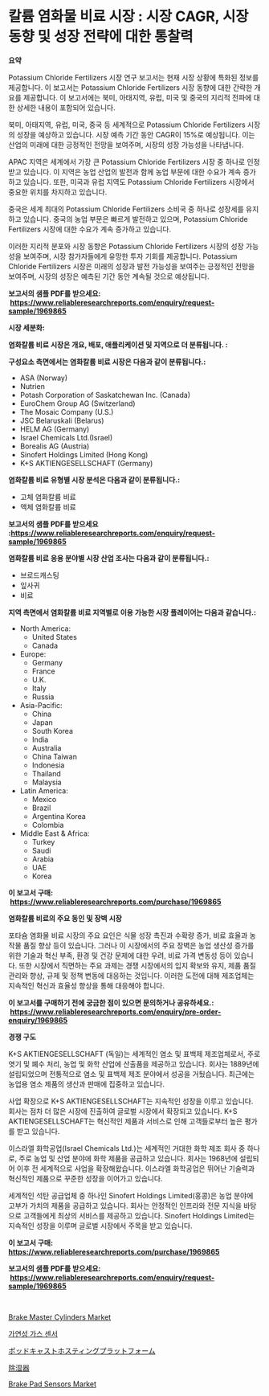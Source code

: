 <p><h1>칼륨 염화물 비료 시장 : 시장 CAGR, 시장 동향 및 성장 전략에 대한 통찰력</h1></p><p><strong>요약</strong></p>
<p><p>Potassium Chloride Fertilizers 시장 연구 보고서는 현재 시장 상황에 특화된 정보를 제공합니다. 이 보고서는 Potassium Chloride Fertilizers 시장 동향에 대한 간략한 개요를 제공합니다. 이 보고서에는 북미, 아태지역, 유럽, 미국 및 중국의 지리적 전파에 대한 상세한 내용이 포함되어 있습니다. </p><p>북미, 아태지역, 유럽, 미국, 중국 등 세계적으로 Potassium Chloride Fertilizers 시장의 성장을 예상하고 있습니다. 시장 예측 기간 동안 CAGR이 15%로 예상됩니다. 이는 산업의 미래에 대한 긍정적인 전망을 보여주며, 시장의 성장 가능성을 나타냅니다.</p><p>APAC 지역은 세계에서 가장 큰 Potassium Chloride Fertilizers 시장 중 하나로 인정받고 있습니다. 이 지역은 농업 산업의 발전과 함께 농업 부문에 대한 수요가 계속 증가하고 있습니다. 또한, 미국과 유럽 지역도 Potassium Chloride Fertilizers 시장에서 중요한 위치를 차지하고 있습니다. </p><p>중국은 세계 최대의 Potassium Chloride Fertilizers 소비국 중 하나로 성장세를 유지하고 있습니다. 중국의 농업 부문은 빠르게 발전하고 있으며, Potassium Chloride Fertilizers 시장에 대한 수요가 계속 증가하고 있습니다.</p><p>이러한 지리적 분포와 시장 동향은 Potassium Chloride Fertilizers 시장의 성장 가능성을 보여주며, 시장 참가자들에게 유망한 투자 기회를 제공합니다. Potassium Chloride Fertilizers 시장은 미래의 성장과 발전 가능성을 보여주는 긍정적인 전망을 보여주며, 시장의 성장은 예측된 기간 동안 계속될 것으로 예상됩니다.</p></p>
<p><strong>보고서의 샘플 PDF를 받으세요: &nbsp;<a href="https://www.reliableresearchreports.com/enquiry/request-sample/1969865">https://www.reliableresearchreports.com/enquiry/request-sample/1969865</a></strong></p>
<p><strong>시장 세분화:</strong></p>
<p><strong> 염화칼륨 비료 시장은 개요, 배포, 애플리케이션 및 지역으로 더 분류됩니다. :</strong></p>
<p><strong>구성요소 측면에서는 염화칼륨 비료 시장은 다음과 같이 분류됩니다.:</strong></p>
<p><ul><li>ASA (Norway)</li><li>Nutrien</li><li>Potash Corporation of Saskatchewan Inc. (Canada)</li><li>EuroChem Group AG (Switzerland)</li><li>The Mosaic Company (U.S.)</li><li>JSC Belaruskali (Belarus)</li><li>HELM AG (Germany)</li><li>Israel Chemicals Ltd.(Israel)</li><li>Borealis AG (Austria)</li><li>Sinofert Holdings Limited (Hong Kong)</li><li>K+S AKTIENGESELLSCHAFT (Germany)</li></ul></p>
<p><strong> 염화칼륨 비료 유형별 시장 분석은 다음과 같이 분류됩니다.:</strong></p>
<p><ul><li>고체 염화칼륨 비료</li><li>액체 염화칼륨 비료</li></ul></p>
<p><strong>보고서의 샘플 PDF를 받으세요 :<a href="https://www.reliableresearchreports.com/enquiry/request-sample/1969865">https://www.reliableresearchreports.com/enquiry/request-sample/1969865</a></strong></p>
<p><strong> 염화칼륨 비료 응용 분야별 시장 산업 조사는 다음과 같이 분류됩니다.:</strong></p>
<p><ul><li>브로드캐스팅</li><li>잎사귀</li><li>비료</li></ul></p>
<p><strong>지역 측면에서 염화칼륨 비료 지역별로 이용 가능한 시장 플레이어는 다음과 같습니다.:</strong></p>
<p><ul>
    <li>
        North America:
        <ul>
            <li>United States</li>
            <li>Canada</li>
        </ul>
    </li>
    <li>
        Europe:
        <ul>
            <li>Germany</li>
            <li>France</li>
            <li>U.K.</li>
            <li>Italy</li>
            <li>Russia</li>
        </ul>
    </li>
    <li>
        Asia-Pacific:
        <ul>
            <li>China</li>
            <li>Japan</li>
            <li>South Korea</li>
            <li>India</li>
            <li>Australia</li>
            <li>China Taiwan</li>
            <li>Indonesia</li>
            <li>Thailand</li>
            <li>Malaysia</li>
        </ul>
    </li>
    <li>
        Latin America:
        <ul>
            <li>Mexico</li>
            <li>Brazil</li>
            <li>Argentina Korea</li>
            <li>Colombia</li>
        </ul>
    </li>
    <li>
        Middle East & Africa:
        <ul>
            <li>Turkey</li>
            <li>Saudi</li>
            <li>Arabia</li>
            <li>UAE</li>
            <li>Korea</li>
        </ul>
    </li>
    </ul></p>
<p><strong>이 보고서 구매: &nbsp;<a href="https://www.reliableresearchreports.com/purchase/1969865">https://www.reliableresearchreports.com/purchase/1969865</a></strong></p>
<p><strong>염화칼륨 비료의 주요 동인 및 장벽 시장</strong></p>
<p><p>포타슘 염화물 비료 시장의 주요 요인은 식물 성장 촉진과 수확량 증가, 비료 효율과 농작물 품질 향상 등이 있습니다. 그러나 이 시장에서의 주요 장벽은 농업 생산성 증가를 위한 기술과 혁신 부족, 환경 및 건강 문제에 대한 우려, 비료 가격 변동성 등이 있습니다. 또한 시장에서 직면하는 주요 과제는 경쟁 시장에서의 입지 확보와 유지, 제품 품질 관리와 향상, 규제 및 정책 변동에 대응하는 것입니다. 이러한 도전에 대해 제조업체는 지속적인 혁신과 효율성 향상을 통해 대응해야 합니다.</p></p>
<p><strong>이 보고서를 구매하기 전에 궁금한 점이 있으면 문의하거나 공유하세요.: &nbsp;<a href="https://www.reliableresearchreports.com/enquiry/pre-order-enquiry/1969865">https://www.reliableresearchreports.com/enquiry/pre-order-enquiry/1969865</a></strong></p>
<p><strong>경쟁 구도</strong></p>
<p><p>K+S AKTIENGESELLSCHAFT (독일)는 세계적인 염소 및 표백제 제조업체로서, 주로 엿기 및 폐수 처리, 농업 및 화학 산업에 산출품을 제공하고 있습니다. 회사는 1889년에 설립되었으며 전통적으로 염소 및 표백제 제조 분야에서 성공을 거뒀습니다. 최근에는 농업용 염소 제품의 생산과 판매에 집중하고 있습니다.</p><p>사업 확장으로 K+S AKTIENGESELLSCHAFT는 지속적인 성장을 이루고 있습니다. 회사는 점차 더 많은 시장에 진출하여 글로벌 시장에서 확장되고 있습니다. K+S AKTIENGESELLSCHAFT는 혁신적인 제품과 서비스로 인해 고객들로부터 높은 평가를 받고 있습니다.</p><p>이스라엘 화학공업(Israel Chemicals Ltd.)는 세계적인 거대한 화학 제조 회사 중 하나로, 주로 농업 및 산업 분야에 화학 제품을 공급하고 있습니다. 회사는 1968년에 설립되어 이후 전 세계적으로 사업을 확장해왔습니다. 이스라엘 화학공업은 뛰어난 기술력과 혁신적인 제품으로 꾸준한 성장을 이어가고 있습니다.</p><p>세계적인 석탄 공급업체 중 하나인 Sinofert Holdings Limited(홍콩)은 농업 분야에 고부가 가치의 제품을 공급하고 있습니다. 회사는 안정적인 인프라와 전문 지식을 바탕으로 고객들에게 최상의 서비스를 제공하고 있습니다. Sinofert Holdings Limited는 지속적인 성장을 이루며 글로벌 시장에서 주목을 받고 있습니다.</p></p>
<p><strong>이 보고서 구매: &nbsp; <a href="https://www.reliableresearchreports.com/purchase/1969865">https://www.reliableresearchreports.com/purchase/1969865</a></strong></p>
<p><strong>보고서의 샘플 PDF를 받으세요: &nbsp;<a href="https://www.reliableresearchreports.com/enquiry/request-sample/1969865">https://www.reliableresearchreports.com/enquiry/request-sample/1969865</a></strong><strong></strong></p>
<p>&nbsp;</p>
<p><p><a href="https://issuu.com/reportprime-2/docs/brake-master-cylinders-market-size-2030.pptx">Brake Master Cylinders Market</a></p><p><a href="https://medium.com/@wallacbahrtyinger567686/%EA%B0%80%EC%97%B0%EC%84%B1-%EA%B0%80%EC%8A%A4-%EC%84%BC%EC%84%9C-%EC%8B%9C%EC%9E%A5%EC%9D%80-%EC%8B%9C%EC%9E%A5-%EC%A0%90%EC%9C%A0%EC%9C%A8-%ED%81%AC%EA%B8%B0-%EB%B0%8F-2031%EB%85%84%EA%B9%8C%EC%A7%80%EC%9D%98-%EC%98%88%EC%83%81-%EC%98%88%EC%B8%A1%EC%97%90-%EC%B4%88%EC%A0%90%EC%9D%84-%EB%A7%9E%EC%B6%A5%EB%8B%88%EB%8B%A4-f1ad2e9892f5">가연성 가스 센서</a></p><p><a href="https://github.com/oafhukehf4709715/Market-Research-Report-List-1/blob/main/138002011921.md">ポッドキャストホスティングプラットフォーム</a></p><p><a href="https://medium.com/@solomonbode85/%E9%99%A4%E6%B9%BF%E6%A9%9F%E5%B8%82%E5%A0%B4%E5%88%86%E6%9E%90-%E3%81%9D%E3%81%AEcagr-%E5%B8%82%E5%A0%B4%E3%82%BB%E3%82%B0%E3%83%A1%E3%83%B3%E3%83%86%E3%83%BC%E3%82%B7%E3%83%A7%E3%83%B3-%E3%81%8A%E3%82%88%E3%81%B3%E3%82%B0%E3%83%AD%E3%83%BC%E3%83%90%E3%83%AB%E7%94%A3%E6%A5%AD%E6%A6%82%E6%B3%81-6579471e68cb">除湿器</a></p><p><a href="https://issuu.com/reportprime-2/docs/brake-pad-sensors-market-size-2030.pptx">Brake Pad Sensors Market</a></p></p>